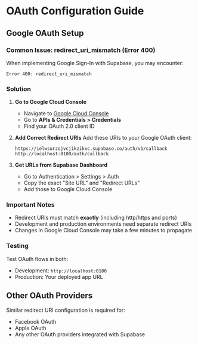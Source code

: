 # OAuth Configuration Guide

## Google OAuth Setup

### Common Issue: redirect_uri_mismatch (Error 400)

When implementing Google Sign-In with Supabase, you may encounter:
```
Error 400: redirect_uri_mismatch
```

### Solution

1. **Go to Google Cloud Console**
   - Navigate to [Google Cloud Console](https://console.cloud.google.com)
   - Go to **APIs & Credentials > Credentials**
   - Find your OAuth 2.0 client ID

2. **Add Correct Redirect URIs**
   Add these URIs to your Google OAuth client:
   ```
   https://ielwsurzojvcjikzikxc.supabase.co/auth/v1/callback
   http://localhost:8100/auth/callback
   ```

3. **Get URLs from Supabase Dashboard**
   - Go to Authentication > Settings > Auth
   - Copy the exact "Site URL" and "Redirect URLs"
   - Add those to Google Cloud Console

### Important Notes

- Redirect URIs must match **exactly** (including http/https and ports)
- Development and production environments need separate redirect URIs
- Changes in Google Cloud Console may take a few minutes to propagate

### Testing

Test OAuth flows in both:
- Development: `http://localhost:8100`
- Production: Your deployed app URL

## Other OAuth Providers

Similar redirect URI configuration is required for:
- Facebook OAuth
- Apple OAuth
- Any other OAuth providers integrated with Supabase